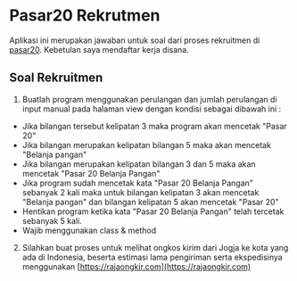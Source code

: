 # Pasar20 Rekrutmen

Aplikasi ini merupakan jawaban untuk soal dari proses rekruitmen di [pasar20](https://pasar20.com). Kebetulan saya mendaftar kerja disana.

## Soal Rekruitmen
1. Buatlah program menggunakan perulangan dan jumlah perulangan di input manual pada halaman view dengan kondisi sebagai dibawah ini  :
- Jika bilangan tersebut kelipatan 3 maka program akan mencetak "Pasar 20"
- Jika bilangan merupakan kelipatan bilangan 5 maka akan mencetak "Belanja pangan"
- Jika bilangan merupakan kelipatan bilangan 3 dan 5 maka akan mencetak "Pasar 20 Belanja Pangan"
- Jika program sudah mencetak kata "Pasar 20 Belanja Pangan" sebanyak 2 kali maka untuk bilangan kelipatan 3 akan mencetak "Belanja pangan" dan bilangan kelipatan 5 akan mencetak "Pasar 20"
- Hentikan program ketika kata "Pasar 20 Belanja Pangan" telah tercetak sebanyak 5 kali.
- Wajib menggunakan class & method

2. Silahkan buat proses untuk melihat ongkos kirim dari Jogja ke kota yang ada di Indonesia, beserta estimasi lama pengiriman serta ekspedisinya menggunakan [https://rajaongkir.com](https://rajaongkir.com)